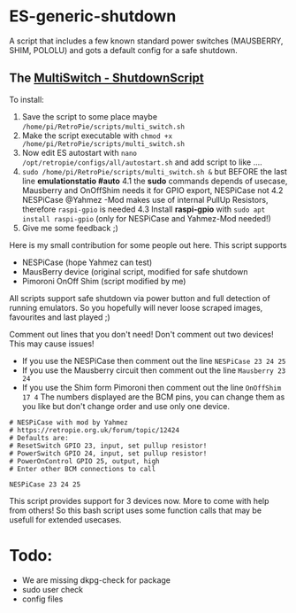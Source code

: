 # ES-generic-shutdown
A script that includes a few known standard power switches (MAUSBERRY, SHIM, POLOLU) and gots a default config for a safe shutdown.

## The [MultiSwitch - ShutdownScript](https://github.com/crcerror/ES-generic-shutdown/blob/master/multi_switch.sh)

To install:
1. Save the script to some place maybe `/home/pi/RetroPie/scripts/multi_switch.sh`
2. Make the script executable with `chmod +x /home/pi/RetroPie/scripts/multi_switch.sh`
3. Now edit ES autostart with `nano /opt/retropie/configs/all/autostart.sh` and add script to like ....
 4. `sudo /home/pi/RetroPie/scripts/multi_switch.sh &` but BEFORE the last line **emulationstatio #auto**
4.1 the **sudo** commands depends of usecase, Mausberry and OnOffShim needs it for GPIO export, NESPiCase not
4.2 NESPiCase @Yahmez -Mod makes use of internal PullUp Resistors, therefore `raspi-gpio` is needed
4.3 Install **raspi-gpio** with `sudo apt install raspi-gpio` (only for NESPiCase and Yahmez-Mod needed!)
 5. Give me some feedback ;)


Here is my small contribution for some people out here. This script supports 
* NESPiCase (hope Yahmez can test)
* MausBerry device (original script, modified for safe shutdown
* Pimoroni OnOff Shim (script modified by me)

All scripts support safe shutdown via power button and full detection of running emulators.
So you hopefully will never loose scraped images, favourites and last played ;)

Comment out lines that you don't need! Don't comment out two devices! This may cause issues!
* If you use the NESPiCase then comment out the line `NESPiCase 23 24 25`
* If you use the Mausberry circuit then comment out the line `Mausberry 23 24`
* If you use the Shim form Pimoroni then comment out the line `OnOffShim 17 4`
The numbers displayed are the BCM pins, you can change them as you like but don't change order and use only one device.

```
# NESPiCase with mod by Yahmez
# https://retropie.org.uk/forum/topic/12424
# Defaults are:
# ResetSwitch GPIO 23, input, set pullup resistor!
# PowerSwitch GPIO 24, input, set pullup resistor!
# PowerOnControl GPIO 25, output, high
# Enter other BCM connections to call

NESPiCase 23 24 25
```

This script provides support for 3 devices now. More to come with help from others! So this bash script uses some function calls that may be usefull for extended usecases. 

# Todo:
* We are missing dkpg-check for package
* sudo user check
* config files
